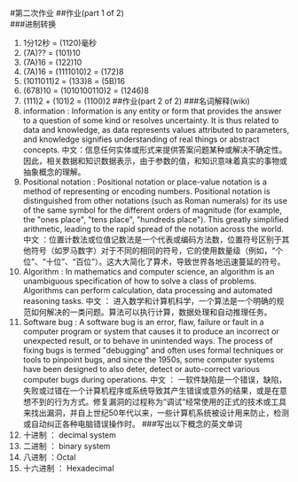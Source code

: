 #第二次作业
##作业(part 1 of 2)  
###进制转换
   1. 1分12秒 = (1120)毫秒 
   2. (7A)?? = (101)10
   3. (7A)16 = (122)10
   4. (7A)16 = (1111010)2 = (172)8
   5. (1011011)2 = (133)8 = (5B)16
   6. (678)10 = (1010100110)2 = (1246)8
   7. (111)2 + (101)2 = (1100)2
##作业(part 2 of 2)
###名词解释(wiki)
   1. information : Information is any entity or form that provides the answer to a question of some kind or resolves uncertainty. It is thus related to data and knowledge, as data represents values attributed to parameters, and knowledge signifies understanding of real things or abstract concepts.  中文：信息任何实体或形式来提供答案问题某种或解决不确定性。因此，相关数据和知识数据表示，由于参数的值，和知识意味着真实的事物或抽象概念的理解。
   2. Positional notation : Positional notation or place-value notation is a method of representing or encoding numbers. Positional notation is distinguished from other notations (such as Roman numerals) for its use of the same symbol for the different orders of magnitude (for example, the "ones place", "tens place", "hundreds place"). This greatly simplified arithmetic, leading to the rapid spread of the notation across the world.  中文 ：位置计数法或位值记数法是一个代表或编码方法数，位置符号区别于其他符号（如罗马数字）对于不同的相同的符号，它的使用数量级（例如，“个位”、“十位”、“百位”）。这大大简化了算术，导致世界各地迅速蔓延的符号。
   3. Algorithm : In mathematics and computer science, an algorithm is an unambiguous specification of how to solve a class of problems. Algorithms can perform calculation, data processing and automated reasoning tasks.  中文 ： 进入数学和计算机科学，一个算法是一个明确的规范如何解决的一类问题。算法可以执行计算，数据处理和自动推理任务。
   4. Software bug : A software bug is an error, flaw, failure or fault in a computer program or system that causes it to produce an incorrect or unexpected result, or to behave in unintended ways. The process of fixing bugs is termed "debugging" and often uses formal techniques or tools to pinpoint bugs, and since the 1950s, some computer systems have been designed to also deter, detect or auto-correct various computer bugs during operations.  中文 ： 一软件缺陷是一个错误，缺陷，失败或过错在一个计算机程序或系统导致其产生错误或意外的结果，或是在意想不到的行为方式。修复漏洞的过程称为“调试“经常使用的正式的技术或工具来找出漏洞，并自上世纪50年代以来，一些计算机系统被设计用来防止，检测或自动纠正各种电脑错误操作时。
###写出以下概念的英文单词
   1. 十进制 ： decimal system
   2. 二进制 ： binary system
   3. 八进制 ：Octal
   4. 十六进制 ： Hexadecimal 
 
